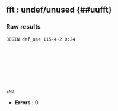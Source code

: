 ## fft : undef/unused {##uufft}
### Raw results


~~~
BEGIN def_use 115-4-2 0:24









END
~~~

* **Errors** : 0

